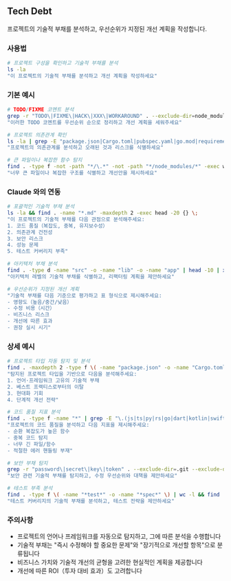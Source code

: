 ## Tech Debt

프로젝트의 기술적 부채를 분석하고, 우선순위가 지정된 개선 계획을 작성합니다.

### 사용법

```bash
# 프로젝트 구성을 확인하고 기술적 부채를 분석
ls -la
"이 프로젝트의 기술적 부채를 분석하고 개선 계획을 작성하세요"
```

### 기본 예시

```bash
# TODO/FIXME 코멘트 분석
grep -r "TODO\|FIXME\|HACK\|XXX\|WORKAROUND" . --exclude-dir=node_modules --exclude-dir=.git
"이러한 TODO 코멘트를 우선순위 순으로 정리하고 개선 계획을 세워주세요"

# 프로젝트 의존관계 확인
ls -la | grep -E "package.json|Cargo.toml|pubspec.yaml|go.mod|requirements.txt"
"프로젝트의 의존관계를 분석하고 오래된 것과 리스크를 식별하세요"

# 큰 파일이나 복잡한 함수 탐지
find . -type f -not -path "*/\.*" -not -path "*/node_modules/*" -exec wc -l {} + | sort -rn | head -10
"너무 큰 파일이나 복잡한 구조를 식별하고 개선안을 제시하세요"
```

### Claude 와의 연동

```bash
# 포괄적인 기술적 부채 분석
ls -la && find . -name "*.md" -maxdepth 2 -exec head -20 {} \;
"이 프로젝트의 기술적 부채를 다음 관점으로 분석해주세요:
1. 코드 품질（복잡도, 중복, 유지보수성）
2. 의존관계 건전성
3. 보안 리스크
4. 성능 문제
5. 테스트 커버리지 부족"

# 아키텍처 부채 분석
find . -type d -name "src" -o -name "lib" -o -name "app" | head -10 | xargs ls -la
"아키텍처 레벨의 기술적 부채를 식별하고, 리팩터링 계획을 제안하세요"

# 우선순위가 지정된 개선 계획
"기술적 부채를 다음 기준으로 평가하고 표 형식으로 제시해주세요:
- 영향도（높음/중간/낮음）
- 수정 비용（시간）
- 비즈니스 리스크
- 개선에 따른 효과
- 권장 실시 시기"
```

### 상세 예시

```bash
# 프로젝트 타입 자동 탐지 및 분석
find . -maxdepth 2 -type f \( -name "package.json" -o -name "Cargo.toml" -o -name "pubspec.yaml" -o -name "go.mod" -o -name "pom.xml" \)
"탐지된 프로젝트 타입을 기반으로 다음을 분석해주세요:
1. 언어·프레임워크 고유의 기술적 부채
2. 베스트 프랙티스로부터의 이탈
3. 현대화 기회
4. 단계적 개선 전략"

# 코드 품질 지표 분석
find . -type f -name "*" | grep -E "\.(js|ts|py|rs|go|dart|kotlin|swift|java)$" | wc -l
"프로젝트의 코드 품질을 분석하고 다음 지표을 제시해주세요:
- 순환 복잡도가 높은 함수
- 중복 코드 탐지
- 너무 긴 파일/함수
- 적절한 에러 핸들링 부재"

# 보안 부채 탐지
grep -r "password\|secret\|key\|token" . --exclude-dir=.git --exclude-dir=node_modules | grep -v ".env.example"
"보안 관련 기술적 부채를 탐지하고, 수정 우선순위와 대책을 제안하세요"

# 테스트 부족 분석
find . -type f \( -name "*test*" -o -name "*spec*" \) | wc -l && find . -type f -name "*.md" | xargs grep -l "test"
"테스트 커버리지의 기술적 부채를 분석하고, 테스트 전략을 제안하세요"
```

### 주의사항

- 프로젝트의 언어나 프레임워크를 자동으로 탐지하고, 그에 따른 분석을 수행합니다
- 기술적 부채는 "즉시 수정해야 할 중요한 문제"와 "장기적으로 개선할 항목"으로 분류됩니다
- 비즈니스 가치와 기술적 개선의 균형을 고려한 현실적인 계획을 제공합니다
- 개선에 따른 ROI（투자 대비 효과）도 고려합니다